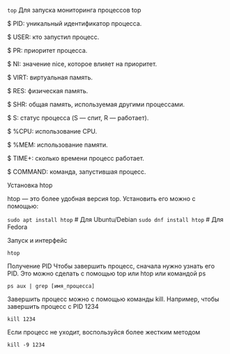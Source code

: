 `top` Для запуска мониторинга процессов top


$ PID: уникальный идентификатор процесса.

$ USER: кто запустил процесс.

$ PR: приоритет процесса.

$ NI: значение nice, которое влияет на приоритет.

$ VIRT: виртуальная память.

$ RES: физическая память.

$ SHR: общая память, используемая другими процессами.

$ S: статус процесса (S — спит, R — работает).

$ %CPU: использование CPU.

$ %MEM: использование памяти.

$ TIME+: сколько времени процесс работает.

$ COMMAND: команда, запустившая процесс.

Установка htop

htop — это более удобная версия top. Установить его можно с помощью:

`sudo apt install htop` # Для Ubuntu/Debian
`sudo dnf install htop` # Для Fedora

Запуск и интерфейс

`htop`

Получение PID
Чтобы завершить процесс, сначала нужно узнать его PID. Это можно сделать с помощью top или htop или командой ps

`ps aux | grep [имя_процесса]`

Завершить процесс можно с помощью команды kill. Например, чтобы завершить процесс с PID 1234

`kill 1234`

Если процесс не уходит, воспользуйся более жестким методом

`kill -9 1234`



